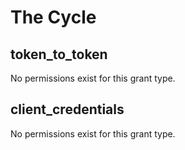 # The Cycle

## token_to_token
No permissions exist for this grant type.

## client_credentials
No permissions exist for this grant type.